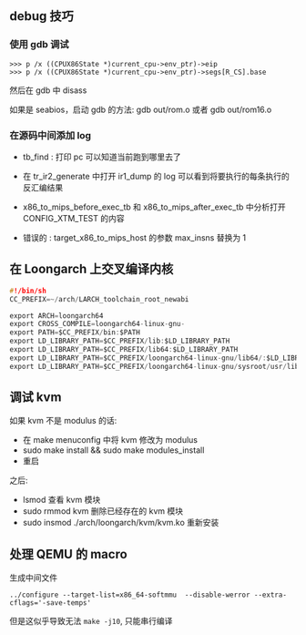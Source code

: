 ## debug 技巧

### 使用 gdb 调试
```gdb
>>> p /x ((CPUX86State *)current_cpu->env_ptr)->eip
>>> p /x ((CPUX86State *)current_cpu->env_ptr)->segs[R_CS].base
```
然后在 gdb 中 disass

如果是 seabios，启动 gdb 的方法: gdb out/rom.o
或者 gdb out/rom16.o

### 在源码中间添加 log
- tb_find : 打印 pc 可以知道当前跑到哪里去了
- 在 tr_ir2_generate 中打开 ir1_dump 的 log 可以看到将要执行的每条执行的反汇编结果
- x86_to_mips_before_exec_tb 和 x86_to_mips_after_exec_tb 中分析打开 CONFIG_XTM_TEST 的内容

- 错误的 : target_x86_to_mips_host 的参数 max_insns 替换为 1

## 在 Loongarch 上交叉编译内核
```c
#!/bin/sh
CC_PREFIX=~/arch/LARCH_toolchain_root_newabi

export ARCH=loongarch64
export CROSS_COMPILE=loongarch64-linux-gnu-
export PATH=$CC_PREFIX/bin:$PATH
export LD_LIBRARY_PATH=$CC_PREFIX/lib:$LD_LIBRARY_PATH
export LD_LIBRARY_PATH=$CC_PREFIX/lib64:$LD_LIBRARY_PATH
export LD_LIBRARY_PATH=$CC_PREFIX/loongarch64-linux-gnu/lib64/:$LD_LIBRARY_PATH
export LD_LIBRARY_PATH=$CC_PREFIX/loongarch64-linux-gnu/sysroot/usr/lib/:$LD_LIBRARY_PATH
```

## 调试 kvm
如果 kvm 不是 modulus 的话:
- 在 make menuconfig 中将 kvm 修改为 modulus
- sudo make install && sudo make modules_install
- 重启

之后:
- lsmod 查看 kvm 模块
- sudo rmmod kvm 删除已经存在的 kvm 模块
- sudo insmod ./arch/loongarch/kvm/kvm.ko 重新安装

## 处理 QEMU 的 macro

生成中间文件
```plain
../configure --target-list=x86_64-softmmu  --disable-werror --extra-cflags='-save-temps'
```
但是这似乎导致无法 `make -j10`, 只能串行编译
